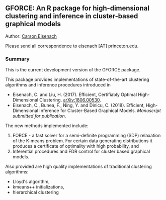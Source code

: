 ## GFORCE: An R package for high-dimensional clustering and inference in cluster-based graphical models

Author: [Carson Eisenach](http://princeton.edu/~eisenach)

Please send all correspondence to eisenach [AT] princeton.edu.

### Summary

This is the current development version of the GFORCE package.

This package provides implementations of state-of-the-art clustering algorithms and inference procedures introduced in
 - Eisenach, C. and Liu, H. (2017). Efficient, Certifiably Optimal High-Dimensional Clustering. [arXiv:1806.00530](https://arxiv.org/abs/1806.00530).
 - Eisenach, C., Bunea, F., Ning, Y. and Dinicu, C. (2018). Efficient, High-Dimensional Inference for Cluster-Based Graphical Models. *Manuscript submitted for publication*.

The new methods implemented include:
 1. FORCE - a fast solver for a semi-definite programming (SDP) relaxation of the K-means problem. For certain data generating distributions it produces a certificate of optimality with high probability, and
 2. Inferential procedures and FDR control for cluster based graphical models.

Also provided are high quality implementations of traditional clustering algorithms:
 - Lloyd's algorithm,
 - kmeans++ initializations,
 - hierarchical clustering